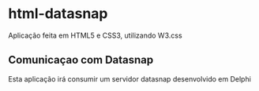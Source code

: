 # html-datasnap
Aplicação feita em HTML5 e CSS3, utilizando W3.css


## Comunicaçao com Datasnap
Esta aplicação irá consumir um servidor datasnap desenvolvido em Delphi


